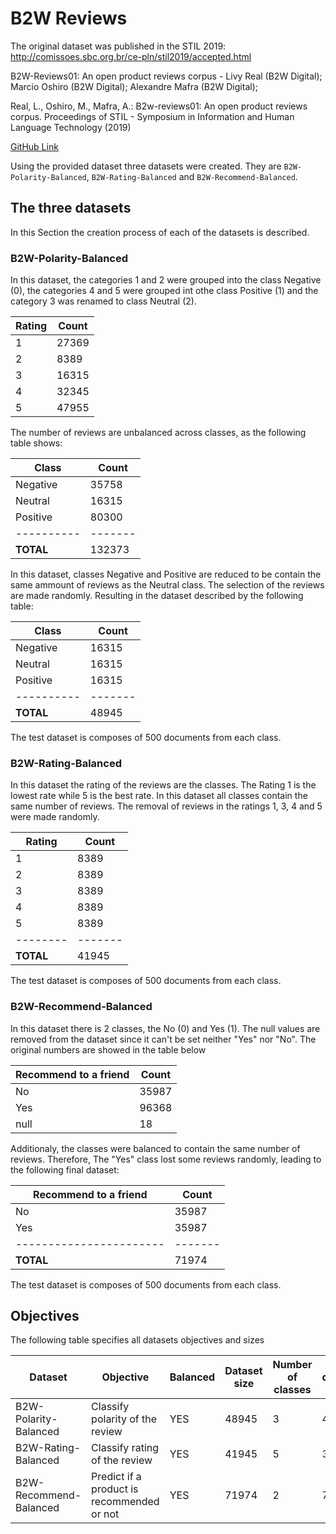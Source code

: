 # B2W Reviews

The original dataset was published in the STIL 2019:
http://comissoes.sbc.org.br/ce-pln/stil2019/accepted.html

B2W-Reviews01: An open product reviews corpus - Livy Real (B2W Digital); Marcio Oshiro (B2W Digital); Alexandre Mafra (B2W Digital);

Real, L., Oshiro, M., Mafra, A.: B2w-reviews01: An open product reviews corpus. Proceedings of STIL - Symposium in Information and Human Language Technology (2019)

[GitHub Link](https://github.com/b2w-digital/b2w-reviews01)



Using the provided dataset three datasets were created. They are  `B2W-Polarity-Balanced`, `B2W-Rating-Balanced` and `B2W-Recommend-Balanced`.
## The three datasets

In this Section the creation process of each of the datasets is described.


### B2W-Polarity-Balanced

In this dataset, the categories 1 and 2 were grouped into the class Negative (0), the categories 4 and 5 were grouped int othe class Positive (1) and the category 3 was renamed to class Neutral (2).

| Rating | Count |
| ------ | ----- |
| 1      | 27369 |
| 2      | 8389  |
| 3      | 16315 |
| 4      | 32345 |
| 5      | 47955 |

The number of reviews are unbalanced across classes, as the following table shows:

| Class    | Count |
| -------- | ----- |
| Negative | 35758 |
| Neutral  | 16315 |
| Positive | 80300 |
|----------|-------|
| **TOTAL**|132373 |

In this dataset, classes Negative and Positive are reduced to be contain the same ammount of reviews as the Neutral class. The selection of the reviews are made randomly. Resulting in the dataset described by the following table:

| Class    | Count |
| -------- | ----- |
| Negative | 16315 |
| Neutral  | 16315 |
| Positive | 16315 |
|----------|-------|
| **TOTAL**| 48945 |


The test dataset is composes of 500 documents from each class.


### B2W-Rating-Balanced

In this dataset the rating of the reviews are the classes. The Rating 1 is the lowest rate while 5 is the best rate. In this dataset all classes contain the same number of reviews. The removal of reviews in the ratings 1, 3, 4 and 5 were made randomly.

| Rating    | Count   |
| --------- | ------- |
| 1         | 8389    |
| 2         | 8389    |
| 3         | 8389    |
| 4         | 8389    |
| 5         | 8389    |
| --------  | ------- |
| **TOTAL** | 41945   |

The test dataset is composes of 500 documents from each class.


### B2W-Recommend-Balanced

In this dataset there is 2 classes, the No (0) and Yes (1). The null values are removed from the dataset since it can't be set neither "Yes" nor "No". The original numbers are showed in the table below

| Recommend to a friend | Count |
| --------------------- | ----- |
| No                    | 35987 |
| Yes                   | 96368 |
| null                  | 18    |

Additionaly, the classes were balanced to contain the same number of reviews. Therefore, The "Yes" class lost some reviews randomly, leading to the following final dataset:

| Recommend to a friend | Count |
| --------------------- | ----- |
| No                    | 35987 |
| Yes                   | 35987 |
|-----------------------|-------|
| **TOTAL**             | 71974 |

The test dataset is composes of 500 documents from each class.



## Objectives

The following table specifies all datasets objectives and sizes

| Dataset                | Objective                                                   | Balanced | Dataset size | Number of classes | Train dataset size | Test dataset size |
| ---------------------- | ----------------------------------------------------------- | -------- | ------------ | ----------------- | ------------------ | ----------------- |
| B2W-Polarity-Balanced  | Classify polarity of the review                             | YES      | 48945        | 3                 | 47445              | 1500              |
| B2W-Rating-Balanced    | Classify rating of the review                               | YES      | 41945        | 5                 | 39445              | 2500              |
| B2W-Recommend-Balanced | Predict if a product is recommended or not                  | YES      | 71974        | 2                 | 70974              | 1000              |

